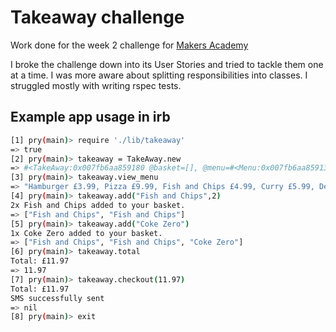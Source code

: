 # Takeaway challenge

Work done for the week 2 challenge for [Makers Academy](http://www.makersacademy.com)

I broke the challenge down into its User Stories and tried to tackle them one at a time. I was more aware about splitting responsibilities into classes. I struggled mostly with writing rspec tests.

## Example app usage in irb
```sh
[1] pry(main)> require './lib/takeaway'
=> true
[2] pry(main)> takeaway = TakeAway.new
=> #<TakeAway:0x007fb6aa859180 @basket=[], @menu=#<Menu:0x007fb6aa859130 @dishes={"Hamburger"=>3.99, "Pizza"=>9.99, "Fish and Chips"=>4.99, "Curry"=>5.99, "Deep Fried Mars Bar"=>0.99, "Coke Zero"=>1.99}>>
[3] pry(main)> takeaway.view_menu
=> "Hamburger £3.99, Pizza £9.99, Fish and Chips £4.99, Curry £5.99, Deep Fried Mars Bar £0.99, Coke Zero £1.99"
[4] pry(main)> takeaway.add("Fish and Chips",2)
2x Fish and Chips added to your basket.
=> ["Fish and Chips", "Fish and Chips"]
[5] pry(main)> takeaway.add("Coke Zero")
1x Coke Zero added to your basket.
=> ["Fish and Chips", "Fish and Chips", "Coke Zero"]
[6] pry(main)> takeaway.total
Total: £11.97
=> 11.97
[7] pry(main)> takeaway.checkout(11.97)
Total: £11.97
SMS successfully sent
=> nil
[8] pry(main)> exit
```
